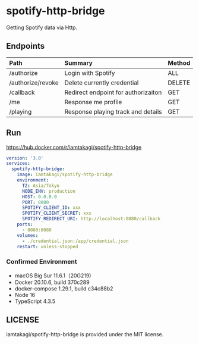 # spotify-http-bridge
Getting Spotify data via Http.

## Endpoints
| Path | Summary | Method |
| :--- | :--- | :--- |
| /authorize | Login with Spotify | ALL |
| /authorize/revoke | Delete currently credential | DELETE |
| /callback | Redirect endpoint for authorizaiton | GET |
| /me | Response me profile | GET |
| /playing | Response playing track and details | GET |

## Run
https://hub.docker.com/r/iamtakagi/spotify-http-bridge

```yml
version: '3.8'
services:
  spotify-http-bridge:
    image: iamtakagi/spotify-http-bridge
    environment:
      TZ: Asia/Tokyo
      NODE_ENV: production
      HOST: 0.0.0.0
      PORT: 8080
      SPOTIFY_CLIENT_ID: xxx
      SPOTIFY_CLIENT_SECRET: xxx
      SPOTIFY_REDIRECT_URI: http://localhost:8080/callback
    ports:
      - 8080:8080
    volumes:
      - ./credential.json:/app/credential.json
    restart: unless-stopped
```

### Confirmed Environment
- macOS Big Sur 11.6.1（20G219) 
- Docker 20.10.6, build 370c289
- docker-compose 1.29.1, build c34c88b2
- Node 16
- TypeScript 4.3.5

## LICENSE
iamtakagi/spotify-http-bridge is provided under the MIT license.